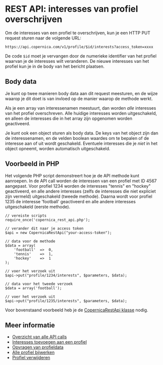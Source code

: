# REST API: interesses van profiel overschrijven

Om de interesses van een profiel te overschrijven, kun je een HTTP PUT
request sturen naar de volgende URL:

`https://api.copernica.com/v1/profile/$id/interests?access_token=xxxx`

De code `$id` moet je vervangen door de numerieke identifier van het profiel 
waarvan je de interesses wilt veranderen. De nieuwe interesses van het profiel
kun je in de body van het bericht plaatsen.

## Body data

Je kunt op twee manieren body data aan dit request meesturen, en de wijze waarop
je dit doet is van invloed op de manier waarop de methode werkt.

Als je een array van interessenamen meestuurt, dan worden _alle_ interesses
van het profiel overschreven. Alle huidige interesses worden uitgeschakeld,
en alleen de interesses die in het array zijn opgenomen worden geactiveerd.

Je kunt ook een object sturen als body data. De keys van het object zijn dan
de interessenamen, en de velden boolean waardes om te bepalen of de interesse
aan of uit wordt geschakeld. Eventuele interesses die je _niet_ in het object
opneemt, worden automatisch uitgeschakeld.

## Voorbeeld in PHP

Het volgende PHP script demonstreert hoe je de API methode kunt aanroepen.
In de API call worden de interessen van een profiel met ID 4567 aangepast.
Voor profiel 1234 worden de interesses "tennis" en "hockey" geactiveerd, en
alle andere interesses (zelfs de interesses die niet expliciet zijn vermeld) 
uitgeschakeld (tweede methode). Daarna wordt voor profiel 1235 de interesse 'football' geactiveerd en alle andere interesses uitgeschakeld (eerste methode).

    // vereiste scripts
    require_once('copernica_rest_api.php');
    
    // verander dit naar je access token
    $api = new CopernicaRestApi("your-access-token");

    // data voor de methode
    $data = array(
        'football'  =>  0,
        'tennis'    =>  1,
        'hockey'    =>  1
    );
    
    // voer het verzoek uit
    $api->put("profile/1234/interests", $parameters, $data);

    // data voor het tweede verzoek
    $data = array('football');
    
    // voer het verzoek uit
    $api->put("profile/1235/interests", $parameters, $data);

Voor bovenstaand voorbeeld heb je de [CopernicaRestApi klasse](rest-php) nodig.
    
## Meer informatie

* [Overzicht van alle API calls](rest-api)
* [Interesses toevoegen aan een profiel](rest-post-profile-interests)
* [Opvragen van profieldata](rest-get-profile)
* [Alle profiel bijwerken](rest-put-profile)
* [Profiel verwijderen](rest-delete-profile)
